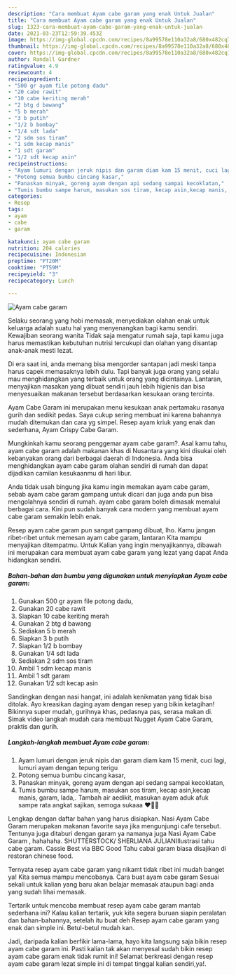 ```yaml
---
description: "Cara membuat Ayam cabe garam yang enak Untuk Jualan"
title: "Cara membuat Ayam cabe garam yang enak Untuk Jualan"
slug: 1323-cara-membuat-ayam-cabe-garam-yang-enak-untuk-jualan
date: 2021-03-23T12:59:39.453Z
image: https://img-global.cpcdn.com/recipes/8a99578e110a32a8/680x482cq70/ayam-cabe-garam-foto-resep-utama.jpg
thumbnail: https://img-global.cpcdn.com/recipes/8a99578e110a32a8/680x482cq70/ayam-cabe-garam-foto-resep-utama.jpg
cover: https://img-global.cpcdn.com/recipes/8a99578e110a32a8/680x482cq70/ayam-cabe-garam-foto-resep-utama.jpg
author: Randall Gardner
ratingvalue: 4.9
reviewcount: 4
recipeingredient:
- "500 gr ayam file potong dadu"
- "20 cabe rawit"
- "10 cabe keriting merah"
- "2 btg d bawang"
- "5 b merah"
- "3 b putih"
- "1/2 b bombay"
- "1/4 sdt lada"
- "2 sdm sos tiram"
- "1 sdm kecap manis"
- "1 sdt garam"
- "1/2 sdt kecap asin"
recipeinstructions:
- "Ayam lumuri dengan jeruk nipis dan garam diam kam 15 menit, cuci lagi, lumuri ayam dengan tepung terigu"
- "Potong semua bumbu cincang kasar,"
- "Panaskan minyak, goreng ayam dengan api sedang sampai kecoklatan,"
- "Tumis bumbu sampe harum, masukan sos tiram, kecap asin,kecap manis, garam, lada,. Tambah air aedikit, masukan ayam aduk afuk sampe rata angkat sajikan, semoga sukaaa ♥️🤗🤗"
categories:
- Resep
tags:
- ayam
- cabe
- garam

katakunci: ayam cabe garam 
nutrition: 204 calories
recipecuisine: Indonesian
preptime: "PT20M"
cooktime: "PT59M"
recipeyield: "3"
recipecategory: Lunch

---
```



![Ayam cabe garam](https://img-global.cpcdn.com/recipes/8a99578e110a32a8/680x482cq70/ayam-cabe-garam-foto-resep-utama.jpg)

Selaku seorang yang hobi memasak, menyediakan olahan enak untuk keluarga adalah suatu hal yang menyenangkan bagi kamu sendiri. Kewajiban seorang  wanita Tidak saja mengatur rumah saja, tapi kamu juga harus memastikan kebutuhan nutrisi tercukupi dan olahan yang disantap anak-anak mesti lezat.

Di era  saat ini, anda memang bisa mengorder santapan jadi meski tanpa harus capek memasaknya lebih dulu. Tapi banyak juga orang yang selalu mau menghidangkan yang terbaik untuk orang yang dicintainya. Lantaran, menyajikan masakan yang dibuat sendiri jauh lebih higienis dan bisa menyesuaikan makanan tersebut berdasarkan kesukaan orang tercinta. 

Ayam Cabe Garam ini merupakan menu kesukaan anak pertamaku rasanya gurih dan sedikit pedas. Saya cukup sering membuat ini karena bahannya mudah ditemukan dan cara yg simpel. Resep ayam kriuk yang enak dan sederhana, Ayam Crispy Cabe Garam.

Mungkinkah kamu seorang penggemar ayam cabe garam?. Asal kamu tahu, ayam cabe garam adalah makanan khas di Nusantara yang kini disukai oleh kebanyakan orang dari berbagai daerah di Indonesia. Anda bisa menghidangkan ayam cabe garam olahan sendiri di rumah dan dapat dijadikan camilan kesukaanmu di hari libur.

Anda tidak usah bingung jika kamu ingin memakan ayam cabe garam, sebab ayam cabe garam gampang untuk dicari dan juga anda pun bisa mengolahnya sendiri di rumah. ayam cabe garam boleh dimasak memalui berbagai cara. Kini pun sudah banyak cara modern yang membuat ayam cabe garam semakin lebih enak.

Resep ayam cabe garam pun sangat gampang dibuat, lho. Kamu jangan ribet-ribet untuk memesan ayam cabe garam, lantaran Kita mampu menyajikan ditempatmu. Untuk Kalian yang ingin menyajikannya, dibawah ini merupakan cara membuat ayam cabe garam yang lezat yang dapat Anda hidangkan sendiri.

<!--inarticleads1-->

##### Bahan-bahan dan bumbu yang digunakan untuk menyiapkan Ayam cabe garam:

1. Gunakan 500 gr ayam file potong dadu,
1. Gunakan 20 cabe rawit
1. Siapkan 10 cabe keriting merah
1. Gunakan 2 btg d bawang
1. Sediakan 5 b merah
1. Siapkan 3 b putih
1. Siapkan 1/2 b bombay
1. Gunakan 1/4 sdt lada
1. Sediakan 2 sdm sos tiram
1. Ambil 1 sdm kecap manis
1. Ambil 1 sdt garam
1. Gunakan 1/2 sdt kecap asin


Sandingkan dengan nasi hangat, ini adalah kenikmatan yang tidak bisa ditolak. Ayo kreasikan daging ayam dengan resep yang bikin ketagihan! Bikinnya super mudah, gurihnya khas, pedasnya pas, serasa makan di. Simak video langkah mudah cara membuat Nugget Ayam Cabe Garam, praktis dan gurih. 

<!--inarticleads2-->

##### Langkah-langkah membuat Ayam cabe garam:

1. Ayam lumuri dengan jeruk nipis dan garam diam kam 15 menit, cuci lagi, lumuri ayam dengan tepung terigu
1. Potong semua bumbu cincang kasar,
1. Panaskan minyak, goreng ayam dengan api sedang sampai kecoklatan,
1. Tumis bumbu sampe harum, masukan sos tiram, kecap asin,kecap manis, garam, lada,. Tambah air aedikit, masukan ayam aduk afuk sampe rata angkat sajikan, semoga sukaaa ♥️🤗🤗


Lengkap dengan daftar bahan yang harus disiapkan. Nasi Ayam Cabe Garam merupakan makanan favorite saya jika mengunjungi cafe tersebut. Tentunya juga ditaburi dengan garam ya namanya juga Nasi Ayam Cabe Garam , hahahaha. SHUTTERSTOCK/ SHERLIANA JULIANIIlustrasi tahu cabe garam. Cassie Best via BBC Good Tahu cabai garam biasa disajikan di restoran chinese food. 

Ternyata resep ayam cabe garam yang nikamt tidak ribet ini mudah banget ya! Kita semua mampu mencobanya. Cara buat ayam cabe garam Sesuai sekali untuk kalian yang baru akan belajar memasak ataupun bagi anda yang sudah lihai memasak.

Tertarik untuk mencoba membuat resep ayam cabe garam mantab sederhana ini? Kalau kalian tertarik, yuk kita segera buruan siapin peralatan dan bahan-bahannya, setelah itu buat deh Resep ayam cabe garam yang enak dan simple ini. Betul-betul mudah kan. 

Jadi, daripada kalian berfikir lama-lama, hayo kita langsung saja bikin resep ayam cabe garam ini. Pasti kalian tak akan menyesal sudah bikin resep ayam cabe garam enak tidak rumit ini! Selamat berkreasi dengan resep ayam cabe garam lezat simple ini di tempat tinggal kalian sendiri,ya!.


